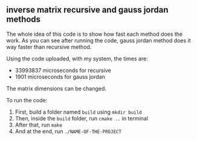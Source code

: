 ## inverse matrix recursive and gauss jordan methods

The whole idea of this code is to show how fast each method does the work. As you can see after running the code, gauss jordan method does it way faster than recursive method.

Using the code uploaded, with my system, the times are:
- 33993837 microseconds for recursive
- 1901 microseconds for gauss jordan

The matrix dimensions can be changed.

To run the code:
1. First, build a folder named `build` using `mkdir build`
2. Then, inside the `build` folder, run `cmake ..` in terminal
3. After that, run `make`
4. And at the end, run `./NAME-OF-THE-PROJECT`